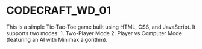 # CODECRAFT_WD_01
This is a simple Tic-Tac-Toe game built using HTML, CSS, and JavaScript. It supports two modes:  1. Two-Player Mode 2. Player vs Computer Mode (featuring an AI with Minimax algorithm).
